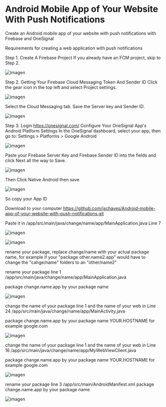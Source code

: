 # Android Mobile App of Your Website With Push Notifications
Create an Android mobile app of your website with push notifications with Firebase and OneSignal

Requirements for creating a web application with push notifications 

Step 1. Create A Firebase Project
If you already have an FCM project, skip to Step 2.

![imagen](https://user-images.githubusercontent.com/3398370/113433435-7da6b700-93df-11eb-8439-93af8d93893d.png)

Step 2. Getting Your Firebase Cloud Messaging Token And Sender ID
Click the gear icon in the top left and select Project settings.

![imagen](https://user-images.githubusercontent.com/3398370/113433546-adee5580-93df-11eb-836f-ac58f26633e9.png)

Select the Cloud Messaging tab.
Save the Server key and Sender ID.

![imagen](https://user-images.githubusercontent.com/3398370/113433582-c3637f80-93df-11eb-83a1-05fa87e8778b.png)

Step 3. Login https://onesignal.com/
Configure Your OneSignal App's Android Platform Settings
In the OneSignal dashboard, select your app, then go to:
Settings > Platforms > Google Android

![imagen](https://user-images.githubusercontent.com/3398370/113433632-e2621180-93df-11eb-9adb-731140cbd5c8.png)

Paste your Firebase Server Key and Firebase Sender ID into the fields and click Next all the way to Save.

![imagen](https://user-images.githubusercontent.com/3398370/113433655-ec841000-93df-11eb-8aa4-46f6cecfa0ce.png)


Then Click Native Android then save

![imagen](https://user-images.githubusercontent.com/3398370/113434849-feff4900-93e1-11eb-90e9-c78d8322035a.png)



So copy your App ID

Download to your computer https://github.com/jschaves/Android-mobile-app-of-your-website-with-push-notifications.git 

Paste it in /app/src/main/java/change/name/app/MainApplication.java Line 7

![imagen](https://user-images.githubusercontent.com/3398370/113436036-42f34d80-93e4-11eb-8d15-9ea2914be021.png)

![imagen](https://user-images.githubusercontent.com/3398370/113436579-3fac9180-93e5-11eb-9bf1-a140d94166e5.png)


rename your package, replace change/name with your actual package name, for example if your "package other.name2.app" would have to change the "cahge/name" folders to an "other/name2"

rename your package line 1 /app/src/main/java/change/name/app/MainApplication.java

package change.name.app by your package name 

![imagen](https://user-images.githubusercontent.com/3398370/113436891-da0cd500-93e5-11eb-9714-660a1e95d4a6.png)

change the name of your package line 1 and the name of your web in Line 24 /app/src/main/java/change/name/app/MainActivity.java

package change.name.app by your package name
YOUR.HOSTNAME for example google.com 

![imagen](https://user-images.githubusercontent.com/3398370/113437191-7f27ad80-93e6-11eb-8bb9-0c14fd28f7d5.png)

change the name of your package line 1 and the name of your web in Line 16 /app/src/main/java/change/name/app/MyWebViewClient.java

package change.name.app by your package name
YOUR.HOSTNAME for example google.com 

![imagen](https://user-images.githubusercontent.com/3398370/113437541-168d0080-93e7-11eb-82a0-c4e08de7fd8d.png)

rename your package line 3 /app/src/main/AndroidManifest.xml
package change.name.app by your package name 

![imagen](https://user-images.githubusercontent.com/3398370/113438091-2c4ef580-93e8-11eb-955e-4f667571f842.png)



